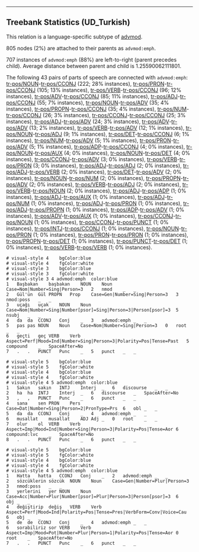 

--------------------------------------------------------------------------------

## Treebank Statistics (UD_Turkish)

This relation is a language-specific subtype of [advmod]().

805 nodes (2%) are attached to their parents as `advmod:emph`.

707 instances of `advmod:emph` (88%) are left-to-right (parent precedes child).
Average distance between parent and child is 1.25590062111801.

The following 43 pairs of parts of speech are connected with `advmod:emph`: [tr-pos/NOUN]()-[tr-pos/CCONJ]() (222; 28% instances), [tr-pos/PRON]()-[tr-pos/CCONJ]() (105; 13% instances), [tr-pos/VERB]()-[tr-pos/CCONJ]() (96; 12% instances), [tr-pos/ADV]()-[tr-pos/CCONJ]() (85; 11% instances), [tr-pos/ADJ]()-[tr-pos/CCONJ]() (55; 7% instances), [tr-pos/NOUN]()-[tr-pos/ADV]() (35; 4% instances), [tr-pos/PROPN]()-[tr-pos/CCONJ]() (35; 4% instances), [tr-pos/NUM]()-[tr-pos/CCONJ]() (26; 3% instances), [tr-pos/CCONJ]()-[tr-pos/CCONJ]() (25; 3% instances), [tr-pos/ADJ]()-[tr-pos/ADV]() (24; 3% instances), [tr-pos/ADV]()-[tr-pos/ADV]() (13; 2% instances), [tr-pos/VERB]()-[tr-pos/ADV]() (12; 1% instances), [tr-pos/NOUN]()-[tr-pos/ADJ]() (9; 1% instances), [tr-pos/DET]()-[tr-pos/CCONJ]() (6; 1% instances), [tr-pos/NUM]()-[tr-pos/ADV]() (5; 1% instances), [tr-pos/PRON]()-[tr-pos/ADV]() (5; 1% instances), [tr-pos/ADP]()-[tr-pos/CCONJ]() (4; 0% instances), [tr-pos/NOUN]()-[tr-pos/AUX]() (4; 0% instances), [tr-pos/NOUN]()-[tr-pos/DET]() (4; 0% instances), [tr-pos/CCONJ]()-[tr-pos/ADV]() (3; 0% instances), [tr-pos/VERB]()-[tr-pos/PRON]() (3; 0% instances), [tr-pos/ADJ]()-[tr-pos/ADJ]() (2; 0% instances), [tr-pos/ADJ]()-[tr-pos/VERB]() (2; 0% instances), [tr-pos/DET]()-[tr-pos/ADV]() (2; 0% instances), [tr-pos/NOUN]()-[tr-pos/NUM]() (2; 0% instances), [tr-pos/PROPN]()-[tr-pos/ADV]() (2; 0% instances), [tr-pos/VERB]()-[tr-pos/ADJ]() (2; 0% instances), [tr-pos/VERB]()-[tr-pos/NOUN]() (2; 0% instances), [tr-pos/ADJ]()-[tr-pos/ADP]() (1; 0% instances), [tr-pos/ADJ]()-[tr-pos/AUX]() (1; 0% instances), [tr-pos/ADJ]()-[tr-pos/NUM]() (1; 0% instances), [tr-pos/ADJ]()-[tr-pos/PRON]() (1; 0% instances), [tr-pos/ADJ]()-[tr-pos/PROPN]() (1; 0% instances), [tr-pos/ADP]()-[tr-pos/ADV]() (1; 0% instances), [tr-pos/ADV]()-[tr-pos/AUX]() (1; 0% instances), [tr-pos/CCONJ]()-[tr-pos/NOUN]() (1; 0% instances), [tr-pos/CCONJ]()-[tr-pos/PUNCT]() (1; 0% instances), [tr-pos/INTJ]()-[tr-pos/CCONJ]() (1; 0% instances), [tr-pos/NOUN]()-[tr-pos/PRON]() (1; 0% instances), [tr-pos/PRON]()-[tr-pos/PRON]() (1; 0% instances), [tr-pos/PROPN]()-[tr-pos/DET]() (1; 0% instances), [tr-pos/PUNCT]()-[tr-pos/DET]() (1; 0% instances), [tr-pos/VERB]()-[tr-pos/VERB]() (1; 0% instances).


~~~ conllu
# visual-style 4	bgColor:blue
# visual-style 4	fgColor:white
# visual-style 3	bgColor:blue
# visual-style 3	fgColor:white
# visual-style 3 4 advmod:emph	color:blue
1	Başbakan	başbakan	NOUN	Noun	Case=Nom|Number=Sing|Person=3	2	nmod	_	_
2	Gül'ün	Gül	PROPN	Prop	Case=Gen|Number=Sing|Person=3	3	nmod:poss	_	_
3	uçağı	uçak	NOUN	Noun	Case=Nom|Number=Sing|Number[psor]=Sing|Person=3|Person[psor]=3	5	nsubj	_	_
4	da	da	CCONJ	Conj	_	3	advmod:emph	_	_
5	pas	pas	NOUN	Noun	Case=Nom|Number=Sing|Person=3	0	root	_	_
6	geçti	geç	VERB	Verb	Aspect=Perf|Mood=Ind|Number=Sing|Person=3|Polarity=Pos|Tense=Past	5	compound	_	SpaceAfter=No
7	.	.	PUNCT	Punc	_	5	punct	_	_

~~~


~~~ conllu
# visual-style 5	bgColor:blue
# visual-style 5	fgColor:white
# visual-style 4	bgColor:blue
# visual-style 4	fgColor:white
# visual-style 4 5 advmod:emph	color:blue
1	Sakın	sakın	INTJ	Interj	_	6	discourse	_	_
2	ha	ha	INTJ	Interj	_	6	discourse	_	SpaceAfter=No
3	,	,	PUNCT	Punc	_	6	punct	_	_
4	sana	sen	PRON	Pers	Case=Dat|Number=Sing|Person=2|PronType=Prs	6	obl	_	_
5	da	da	CCONJ	Conj	_	4	advmod:emph	_	_
6	musallat	musallat	ADJ	Adj	_	0	root	_	_
7	olur	ol	VERB	Verb	Aspect=Imp|Mood=Ind|Number=Sing|Person=3|Polarity=Pos|Tense=Aor	6	compound:lvc	_	SpaceAfter=No
8	.	.	PUNCT	Punc	_	6	punct	_	_

~~~


~~~ conllu
# visual-style 5	bgColor:blue
# visual-style 5	fgColor:white
# visual-style 4	bgColor:blue
# visual-style 4	fgColor:white
# visual-style 4 5 advmod:emph	color:blue
1	Hatta	hatta	CCONJ	Conj	_	2	advmod:emph	_	_
2	sözcüklerin	sözcük	NOUN	Noun	Case=Gen|Number=Plur|Person=3	3	nmod:poss	_	_
3	yerlerini	yer	NOUN	Noun	Case=Acc|Number=Plur|Number[psor]=Plur|Person=3|Person[psor]=3	6	obj	_	_
4	değiştirip	değiş	VERB	Verb	Aspect=Perf|Mood=Ind|Polarity=Pos|Tense=Pres|VerbForm=Conv|Voice=Cau	6	obj	_	_
5	de	de	CCONJ	Conj	_	4	advmod:emph	_	_
6	sorabiliriz	sor	VERB	Verb	Aspect=Imp|Mood=Pot|Number=Plur|Person=1|Polarity=Pos|Tense=Aor	0	root	_	SpaceAfter=No
7	.	.	PUNCT	Punc	_	6	punct	_	_

~~~


